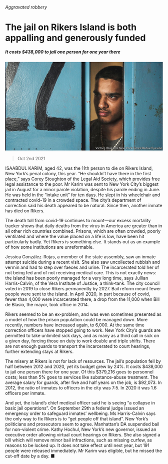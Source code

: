 ###### Aggravated robbery

# The jail on Rikers Island is both appalling and generously funded 

##### It costs $438,000 to jail one person for one year there 

![image](images/20211002_USP003_0.jpg) 

> Oct 2nd 2021 

ISAABDUL KARIM, aged 42, was the 11th person to die on Rikers Island, New York’s penal colony, this year. “He shouldn’t have there in the first place,” says Corey Stoughton of the Legal Aid Society, which provides free legal assistance to the poor. Mr Karim was sent to New York City’s biggest jail in August for a minor parole violation, despite his parole ending in June. He was held in the “intake unit” for ten days. He slept in his wheelchair and contracted covid-19 in a crowded space. The city’s department of correction said his death appeared to be natural. Since then, another inmate has died on Rikers.

The death toll from covid-19 continues to mount—our excess mortality tracker shows that daily deaths from the virus in America are greater than in all other rich countries combined. Prisons, which are often crowded, poorly ventilated and where the value placed on a life is low, have been hit particularly badly. Yet Rikers is something else. It stands out as an example of how some institutions are unreformable.


Jessica González-Rojas, a member of the state assembly, saw an inmate attempt suicide during a recent visit. She also saw uncollected rubbish and vermin and had to step over faeces and urine. The incarcerated told her of not being fed and of not receiving medical care. This is not exactly news: the island has been poorly managed for a very long time, says Jullian Harris-Calvin, of the Vera Institute of Justice, a think-tank. The city council voted in 2019 to close Rikers permanently by 2027. Bail reform meant fewer people were sent to the island. In April 2020, in part because of covid, fewer than 4,000 were incarcerated there, a drop from the 11,000 when Bill de Blasio, the mayor, took office in 2014.

Rikers seemed to be an ex-problem, and was even sometimes presented as a model of how the prison population could be managed down. More recently, numbers have increased again, to 6,000. At the same time correction officers have stopped going to work. New York City’s guards are permitted to take unlimited sick days, and as many as a third call in sick on a given day, forcing those on duty to work double and triple shifts. There are not enough guards to transport the incarcerated to court hearings, further extending stays at Rikers.

The misery at Rikers is not for lack of resources. The jail’s population fell by half between 2012 and 2020, yet its budget grew by 24%. It costs $438,000 to jail one person there for one year. Of this $379,216 goes to personnel costs; less than 5% goes to services like substance-abuse treatment. The average salary for guards, after five and half years on the job, is $92,073. In 2012, the ratio of inmates to officers in the city was 7:5. In 2020 it was 1.6 officers per inmate.

And yet, the island’s chief medical officer said he is seeing “a collapse in basic jail operations”. On September 29th a federal judge issued an emergency order to safeguard inmates’ wellbeing. Ms Harris-Calvin says the only way to fix Rikers is to “get people off that island”. New York’s politicians and prosecutors seem to agree. Manhattan’s DA suspended bail for non-violent crime. Kathy Hochul, New York’s new governor, issued an executive order allowing virtual court hearings on Rikers. She also signed a bill which will remove minor bail infractions, such as missing curfew, as reasons to be locked up. It does not take effect until next year, but 191 people were released immediately. Mr Karim was eligible, but he missed the cut-off date by a day. ■

